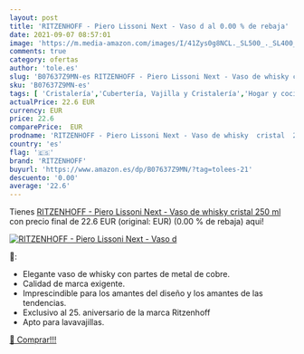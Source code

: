 ```yaml
---
layout: post
title: 'RITZENHOFF - Piero Lissoni Next - Vaso d al 0.00 % de rebaja'
date: 2021-09-07 08:57:01
image: 'https://m.media-amazon.com/images/I/41Zys0g8NCL._SL500_._SL400_.jpg'
comments: true
category: ofertas
author: 'tole.es'
slug: 'B07637Z9MN-es RITZENHOFF - Piero Lissoni Next - Vaso de whisky cristal...'
sku: 'B07637Z9MN-es'
tags: [ 'Cristalería','Cubertería, Vajilla y Cristalería','Hogar y cocina','Vasos de agua y de whisky','ritzenhoff','whisky', ]
actualPrice: 22.6 EUR
currency: EUR
price: 22.6
comparePrice:  EUR
prodname: 'RITZENHOFF - Piero Lissoni Next - Vaso de whisky  cristal  250 ml '
country: 'es'
flag: '🇪🇸'
brand: 'RITZENHOFF'
buyurl: 'https://www.amazon.es/dp/B07637Z9MN/?tag=tolees-21'
descuento: '0.00'
average: '22.6'
---
```


Tienes [RITZENHOFF - Piero Lissoni Next - Vaso de whisky  cristal  250 ml ](https://www.amazon.es/dp/B07637Z9MN/?tag=tolees-21) con precio final de  22.6 EUR (original:  EUR) (0.00 %  de rebaja) aqui!

[![RITZENHOFF - Piero Lissoni Next - Vaso d](https://m.media-amazon.com/images/I/41Zys0g8NCL._SL500_._SL400_.jpg)](https://www.amazon.es/dp/B07637Z9MN/?tag=tolees-21)

🔎:

- Elegante vaso de whisky con partes de metal de cobre.
- Calidad de marca exigente.
- Imprescindible para los amantes del diseño y los amantes de las tendencias.
- Exclusivo al 25. aniversario de la marca Ritzenhoff
- Apto para lavavajillas.

[🛒 Comprar!!!](https://www.amazon.es/dp/B07637Z9MN/?tag=tolees-21)
